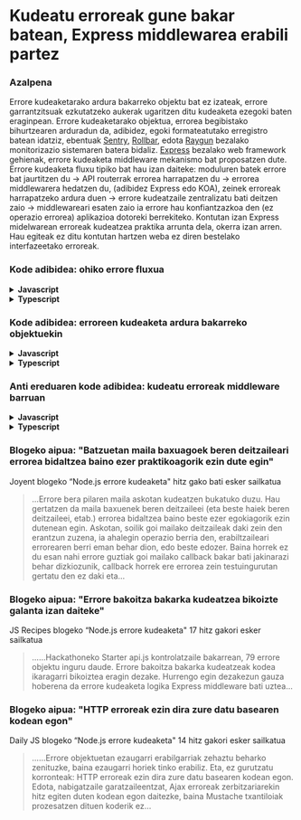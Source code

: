 # Kudeatu erroreak gune bakar batean, Express middlewarea erabili partez

### Azalpena

Errore kudeaketarako ardura bakarreko objektu bat ez izateak, errore garrantzitsuak ezkutatzeko aukerak ugaritzen ditu kudeaketa ezegoki baten eraginpean. Errore kudeaketarako objektua, errorea begibistako bihurtzearen arduradun da, adibidez, egoki formateatutako erregistro batean idatziz, ebentuak [Sentry](https://sentry.io/), [Rollbar](https://rollbar.com/), edota [Raygun](https://raygun.com/) bezalako monitorizazio sistemaren batera bidaliz. [Express](http://expressjs.com/en/guide/error-handling.html#writing-error-handlers) bezalako web framework gehienak, errore kudeaketa middleware mekanismo bat proposatzen dute. Errore kudeaketa fluxu tipiko bat hau izan daiteke: moduluren batek errore bat jaurtitzen du -> API routerrak errorea harrapatzen du -> errorea middlewarera hedatzen du, (adibidez Express edo KOA), zeinek erroreak harrapatzeko ardura duen -> errore kudeatzaile zentralizatu bati deitzen zaio -> middlewareari esaten zaio ia errore hau konfiantzazkoa den (ez operazio errorea) aplikazioa dotoreki berrekiteko. Kontutan izan Express midelwarean erroreak kudeatzea praktika arrunta dela, okerra izan arren. Hau egiteak ez ditu kontutan hartzen weba ez diren bestelako interfazeetako erroreak.

### Kode adibidea: ohiko errore fluxua

<details>
<summary><strong>Javascript</strong></summary>

```javascript
// DAL (Data Access Layer) geruza, ez ditugu erroreak hemen kudeatzen
DB.gehituDokumentua(bezeroBerria, (errorea, emaitza) => {
  if (errorea)
    throw new Error('Errore azalpen bikaina dator hemen', bestelako parametro erabilgarri batzuk)
});

// API bide kodea, errore sinkrono eta asinkronoak harrapatu eta middlewarera desbideratzen ditugu hemen
try {
  bezeroZerbitzua.gehituBerria(req.body).then((emaitza) => {
    res.status(200).json(emaitza);
  }).catch((errorea) => {
    next(errorea)
  });
}
catch (errorea) {
  next(errorea);
}

// Errore-kudeaketa middlewarea, errore kudeatzaile zentralizatuari uzten diogu errore kudeaketa
app.use(async (errorea, req, res, next) => {
  const operazioErroreaDa = await erroreKudeatzailea.kudeatuErrorea(errorea);
  if (!operazioErroreaDa) {
    next(errorea);
  }
});
```

</details>

<details>
<summary><strong>Typescript</strong></summary>

```typescript
// DAL (Data Access Layer) geruza, ez ditugu erroreak hemen kudeatzen
DB.gehituDokumentua(bezeroBerria, (errorea: Error, emaitza: Result) => {
  if (errorea)
    throw new Error('Errore azalpen bikaina dator hemen', bestelako parametro erabilgarri batzuk)
});

// API bide kodea, errore sinkrono eta asinkronoak harrapatu eta middlewarera desbideratzen ditugu hemen
try {
  bezeroZerbitzua.gehituBerria(req.body).then((emaitza: Result) => {
    res.status(200).json(emaitza);
  }).catch((errorea: Error) => {
    next(errorea)
  });
}
catch (errorea) {
  next(errorea);
}

// Errore-kudeaketa middlewarea, errore kudeatzaile zentralizatuari uzten diogu errore kudeaketa
app.use(async (errorea: Error, req: Request, res: Response, next: NextFunction) => {
  const operazioErroreaDa = await erroreKudeatzailea.kudeatuErrorea(errorea);
  if (!operazioErroreaDa) {
    next(errorea);
  }
});
```

</details>

### Kode adibidea: erroreen kudeaketa ardura bakarreko objektuekin

<details>
<summary><strong>Javascript</strong></summary>

```javascript
module.exports.kudeatzailea = new erroreKudeatzailea();

function erroreKudeatzailea() {
  this.erroreaKudeatu = async (errorea) => {
    await logger.erroreaErregistratu(errorea);
    await kritikoaBadaAdministrariariPostaElektronikoaBidali;
    await kritikoaBadaOperazioZerrendanGorde;
    await erabakiIaOperazioErroreaDen;
  };
}
```

</details>

<details>
<summary><strong>Typescript</strong></summary>

```typescript
class ErroreKudeatzailea {
  public async erroreaKudeatu(errorea: Error): Promise<void> {
    await logger.erroreaErregistratu(errorea);
    await kritikoaBadaAdministrariariPostaElektronikoaBidali();
    await kritikoaBadaOperazioZerrendanGorde();
    await erabakiIaOperazioErroreaDen();
  }
}

export const kudeatzailea = new ErroreKudeatzailea();
```

</details>

### Anti ereduaren kode adibidea: kudeatu erroreak middleware barruan

<details>
<summary><strong>Javascript</strong></summary>

```javascript
// zuzeneko errore kudeaketa middlewarean, Cron atazak eta frogatze erroreak kudeatuko dituena?
app.use((errorea, req, res, next) => {
  logger.erroreaErregistratu(errorea);
  if (errorea.larritasuna == erroreak.altua) {
    posta.postaElektronikoaBidali(
      konfigurazioa.administrariPostaElektronikoa,
      "Errore kritikoa gertatu da",
      errorea
    );
  }
  if (!errorea.operazioErroreaDa) {
    next(errorea);
  }
});
```

</details>

<details>
<summary><strong>Typescript</strong></summary>

```typescript
// zuzeneko errore kudeaketa middlewarean, Cron atazak eta frogatze erroreak kudeatuko dituena?
app.use((errorea: Error, req: Request, res: Response, next: NextFunction) => {
  logger.erroreaErregistratu(errorea);
  if (errorea.larritasuna == erroreak.altua) {
    posta.postaElektronikoaBidali(
      konfigurazioa.administrariPostaElektronikoa,
      "Errore kritikoa gertatu da",
      errorea
    );
  }
  if (!errorea.operazioErroreaDa) {
    next(errorea);
  }
});
```

</details>

### Blogeko aipua: "Batzuetan maila baxuagoek beren deitzaileari errorea bidaltzea baino ezer praktikoagorik ezin dute egin"

Joyent blogeko “Node.js errore kudeaketa" hitz gako bati esker sailkatua

> …Errore bera pilaren maila askotan kudeatzen bukatuko duzu. Hau gertatzen da maila baxuenek beren deitzaileei (eta beste haiek beren deitzaileei, etab.) errorea bidaltzea baino beste ezer egokiagorik ezin dutenean egin. Askotan, soilik goi mailako deitzaileak daki zein den erantzun zuzena, ia ahalegin operazio berria den, erabiltzaileari errorearen berri eman behar dion, edo beste edozer. Baina horrek ez du esan nahi errore guztiak goi mailako callback bakar bati jakinarazi behar dizkiozunik, callback horrek ere errorea zein testuingurutan gertatu den ez daki eta…

### Blogeko aipua: "Errore bakoitza bakarka kudeatzea bikoizte galanta izan daiteke"

JS Recipes blogeko “Node.js errore kudeaketa" 17 hitz gakori esker sailkatua

> ……Hackathoneko Starter api.js kontrolatzaile bakarrean, 79 errore objektu inguru daude. Errore bakoitza bakarka kudeatzeak kodea ikaragarri bikoiztea eragin dezake. Hurrengo egin dezakezun gauza hoberena da errore kudeaketa logika Express middleware bati uztea…

### Blogeko aipua: "HTTP erroreak ezin dira zure datu basearen kodean egon"

Daily JS blogeko “Node.js errore kudeaketa" 14 hitz gakori esker sailkatua

> ……Errore objektuetan ezaugarri erabilgarriak zehaztu beharko zenituzke, baina ezaugarri horiek tinko erabiliz. Eta, ez gurutzatu korronteak: HTTP erroreak ezin dira zure datu basearen kodean egon. Edota, nabigatzaile garatzaileentzat, Ajax erroreak zerbitzariarekin hitz egiten duten kodean egon daitezke, baina Mustache txantiloiak prozesatzen dituen koderik ez…
